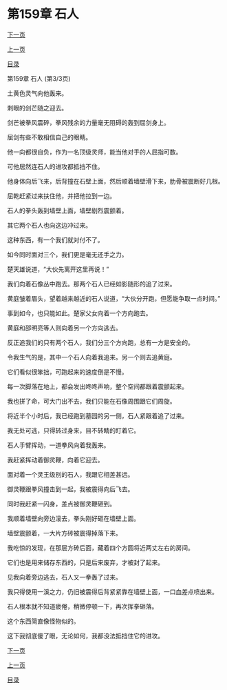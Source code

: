 <h1>第159章   石人</h1>
            <div><p><a href="./0477_%E7%AC%AC160%E7%AB%A0_%E5%A4%A7%E5%BC%80%E6%9D%80%E6%88%92.md">下一页</a></p><p><a href="./0475_%E7%AC%AC159%E7%AB%A0_%E7%9F%B3%E4%BA%BA.md">上一页</a></p><p><a href="../">目录</a></p></div>
            <div><p>第159章   石人 (第3/3页)</p><p>土黄色灵气向他轰来。</p><p>刺眼的剑芒随之迎去。</p><p>剑芒被拳风震碎，拳风残余的力量毫无阻碍的轰到屈剑身上。</p><p>屈剑有些不敢相信自己的眼睛。</p><p>他一向都很自负，作为一名顶级灵师，能当他对手的人屈指可数。</p><p>可他居然连石人的进攻都抵挡不住。</p><p>他身体向后飞来，后背撞在石壁上面，然后顺着墙壁滑下来，肋骨被震断好几根。</p><p>屈乾赶紧过来扶住他，并把他拉到一边。</p><p>石人的拳头轰到墙壁上面，墙壁剧烈震颤着。</p><p>其它两个石人也向这边冲过来。</p><p>这种东西，有一个我们就对付不了。</p><p>如今同时面对三个，我们更是毫无还手之力。</p><p>楚天雄说道，“大伙先离开这里再说！”</p><p>我们向着石像丛中跑去。那两个石人已经如影随形的追了过来。</p><p>黄庭皱着眉头，望着越来越近的石人说道，“大伙分开跑，但愿能争取一点时间。”</p><p>事到如今，也只能如此。楚家父女向着一个方向跑去。</p><p>黄庭和邵明亮等人则向着另一个方向逃去。</p><p>反正追我们的只有两个石人，我们分三个方向跑，总有一方是安全的。</p><p>令我生气的是，其中一个石人向着我追来。另一个则去追黄庭。</p><p>它们看似很笨拙，可跑起来的速度倒是不慢。</p><p>每一次脚落在地上，都会发出咚咚声响，整个空间都跟着震颤起来。</p><p>我也拼了命，可大门出不去，我们只能在石像周围跟它们周旋。</p><p>将近半个小时后，我已经跑到墓园的另一侧，石人紧跟着追了过来。</p><p>我无处可逃，只得转过身来，目不转睛的盯着它。</p><p>石人手臂挥动，一道拳风向着我轰来。</p><p>我赶紧挥动着御灵鞭，向着它迎去。</p><p>面对着一个灵王级别的石人，我跟它相差甚远。</p><p>御灵鞭跟拳风撞击到一起，我被震得向后飞去。</p><p>同时我赶紧一闪身，差点被御灵鞭砸到。</p><p>我顺着墙壁向旁边滚去，拳头刚好砸在墙壁上面。</p><p>墙壁震颤着，一大片方砖被震得掉落下来。</p><p>我吃惊的发现，在那层方砖后面，藏着四个方圆将近两丈左右的房间。</p><p>它们也是用来储存东西的，只是后来废弃，才被封了起来。</p><p>见我向着旁边逃去，石人又一拳轰了过来。</p><p>我只得使用一溪之力，仍旧被震得后背紧紧靠在墙壁上面，一口血差点喷出来。</p><p>石人根本就不知道疲倦，稍微停顿一下，再次挥拳砸落。</p><p>这个东西简直像怪物似的。</p><p>这下我彻底傻了眼，无论如何，我都没法抵挡住它的进攻。</p></div>
            <div><p><a href="./0477_%E7%AC%AC160%E7%AB%A0_%E5%A4%A7%E5%BC%80%E6%9D%80%E6%88%92.md">下一页</a></p><p><a href="./0475_%E7%AC%AC159%E7%AB%A0_%E7%9F%B3%E4%BA%BA.md">上一页</a></p><p><a href="../">目录</a></p></div>